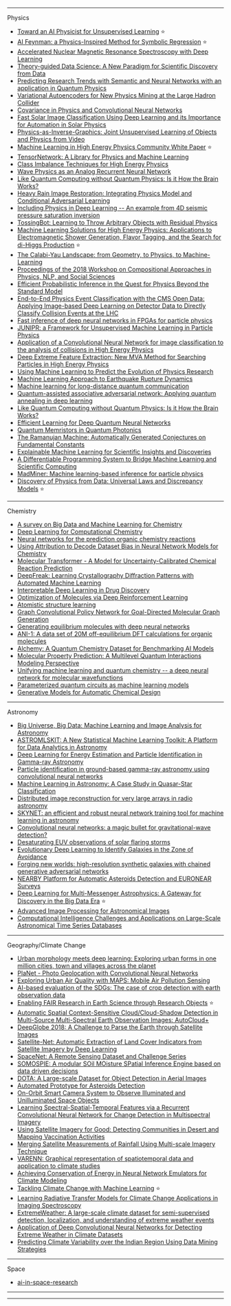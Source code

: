 
-----------------------

Physics

- [Toward an AI Physicist for Unsupervised Learning](https://arxiv.org/abs/1810.10525v3) :star:
- [AI Feynman: a Physics-Inspired Method for Symbolic Regression](https://arxiv.org/abs/1905.11481v1) :star:
- [Accelerated Nuclear Magnetic Resonance Spectroscopy with Deep Learning](https://arxiv.org/abs/1904.05168v2)
- [Theory-guided Data Science: A New Paradigm for Scientific Discovery from Data](https://arxiv.org/abs/1612.08544v2)
- [Predicting Research Trends with Semantic and Neural Networks with an application in Quantum Physics](https://arxiv.org/abs/1906.06843v1)
- [Variational Autoencoders for New Physics Mining at the Large Hadron Collider](https://arxiv.org/abs/1811.10276v3)
- [Covariance in Physics and Convolutional Neural Networks](https://arxiv.org/abs/1906.02481v1)
- [Fast Solar Image Classification Using Deep Learning and its Importance for Automation in Solar Physics](https://arxiv.org/abs/1905.13575v1)
- [Physics-as-Inverse-Graphics: Joint Unsupervised Learning of Objects and Physics from Video](https://arxiv.org/abs/1905.11169v1)
- [Machine Learning in High Energy Physics Community White Paper](https://arxiv.org/abs/1807.02876v3) :star:
- [TensorNetwork: A Library for Physics and Machine Learning](https://arxiv.org/abs/1905.01330v1)
- [Class Imbalance Techniques for High Energy Physics](https://arxiv.org/abs/1905.00339v1)
- [Wave Physics as an Analog Recurrent Neural Network](https://arxiv.org/abs/1904.12831v1)
- [Like Quantum Computing without Quantum Physics: Is it How the Brain Works?](https://arxiv.org/abs/1904.10508v1)
- [Heavy Rain Image Restoration: Integrating Physics Model and Conditional Adversarial Learning](https://arxiv.org/abs/1904.05050v1)
- [Including Physics in Deep Learning -- An example from 4D seismic pressure saturation inversion](https://arxiv.org/abs/1904.02254v1)
- [TossingBot: Learning to Throw Arbitrary Objects with Residual Physics](https://arxiv.org/abs/1903.11239v1)
- [Machine Learning Solutions for High Energy Physics: Applications to Electromagnetic Shower Generation, Flavor Tagging, and the Search for di-Higgs Production](https://arxiv.org/abs/1903.05082v1)  :star:
- [The Calabi-Yau Landscape: from Geometry, to Physics, to Machine-Learning](https://arxiv.org/abs/1812.02893v1)
- [Proceedings of the 2018 Workshop on Compositional Approaches in Physics, NLP, and Social Sciences](https://arxiv.org/abs/1811.02701v1)
- [Efficient Probabilistic Inference in the Quest for Physics Beyond the Standard Model](https://arxiv.org/abs/1807.07706v2)
- [End-to-End Physics Event Classification with the CMS Open Data: Applying Image-based Deep Learning on Detector Data to Directly Classify Collision Events at the LHC](https://arxiv.org/abs/1807.11916v1)
- [Fast inference of deep neural networks in FPGAs for particle physics](https://arxiv.org/abs/1804.06913v3)
- [JUNIPR: a Framework for Unsupervised Machine Learning in Particle Physics](https://arxiv.org/abs/1804.09720v1)
- [Application of a Convolutional Neural Network for image classification to the analysis of collisions in High Energy Physics](https://arxiv.org/abs/1708.07034v1)
- [Deep Extreme Feature Extraction: New MVA Method for Searching Particles in High Energy Physics](https://arxiv.org/abs/1603.07454v1)
- [Using Machine Learning to Predict the Evolution of Physics Research](https://arxiv.org/abs/1810.12116v1)
- [Machine Learning Approach to Earthquake Rupture Dynamics](https://arxiv.org/abs/1906.06250v1)
- [Machine learning for long-distance quantum communication](https://arxiv.org/abs/1904.10797v1)
- [Quantum-assisted associative adversarial network: Applying quantum annealing in deep learning](https://arxiv.org/abs/1904.10573v1)
- [Like Quantum Computing without Quantum Physics: Is it How the Brain Works?](https://arxiv.org/abs/1904.10508v1)
- [Efficient Learning for Deep Quantum Neural Networks](https://arxiv.org/abs/1902.10445v1)
- [Quantum Memristors in Quantum Photonics](https://arxiv.org/abs/1709.07808v2)
- [The Ramanujan Machine: Automatically Generated Conjectures on Fundamental Constants](https://arxiv.org/pdf/1907.00205v1.pdf)
- [Explainable Machine Learning for Scientific Insights and Discoveries](https://arxiv.org/abs/1905.08883v2)
- [A Differentiable Programming System to Bridge Machine Learning and Scientific Computing](https://arxiv.org/abs/1907.07587v2)
- [MadMiner: Machine learning-based inference for particle physics](https://arxiv.org/abs/1907.10621v1)
- [Discovery of Physics from Data: Universal Laws and Discrepancy Models](https://arxiv.org/abs/1906.07906v1) :star:


---------------------

Chemistry

- [A survey on Big Data and Machine Learning for Chemistry](https://arxiv.org/abs/1904.10370v1)
- [Deep Learning for Computational Chemistry](https://arxiv.org/abs/1701.04503v1)
- [Neural networks for the prediction organic chemistry reactions](https://arxiv.org/abs/1608.06296v2)
- [Using Attribution to Decode Dataset Bias in Neural Network Models for Chemistry](https://arxiv.org/abs/1811.11310v3)
- [Molecular Transformer - A Model for Uncertainty-Calibrated Chemical Reaction Prediction](https://arxiv.org/abs/1811.02633v2)
- [DeepFreak: Learning Crystallography Diffraction Patterns with Automated Machine Learning](https://arxiv.org/abs/1904.11834v2)
- [Interpretable Deep Learning in Drug Discovery](https://arxiv.org/abs/1903.02788v2)
- [Optimization of Molecules via Deep Reinforcement Learning](https://arxiv.org/abs/1810.08678v3)
- [Atomistic structure learning](https://arxiv.org/abs/1902.10501v1)
- [Graph Convolutional Policy Network for Goal-Directed Molecular Graph Generation](https://arxiv.org/abs/1806.02473v3)
- [Generating equilibrium molecules with deep neural networks](https://arxiv.org/abs/1810.11347v1)
- [ANI-1: A data set of 20M off-equilibrium DFT calculations for organic molecules](https://arxiv.org/abs/1708.04987v4)
- [Alchemy: A Quantum Chemistry Dataset for Benchmarking AI Models](https://arxiv.org/abs/1906.09427v1)
- [Molecular Property Prediction: A Multilevel Quantum Interactions Modeling Perspective](https://arxiv.org/abs/1906.11081v1)
- [Unifying machine learning and quantum chemistry -- a deep neural network for molecular wavefunctions](https://arxiv.org/abs/1906.10033v1)
- [Parameterized quantum circuits as machine learning models](https://arxiv.org/abs/1906.07682v1)
- [Generative Models for Automatic Chemical Design](https://arxiv.org/pdf/1907.01632v1.pdf)

--------------------------

Astronomy

- [Big Universe, Big Data: Machine Learning and Image Analysis for Astronomy](https://arxiv.org/abs/1704.04650v1)
- [ASTROMLSKIT: A New Statistical Machine Learning Toolkit: A Platform for Data Analytics in Astronomy](https://arxiv.org/ftp/arxiv/papers/1504/1504.07865.pdf)
- [Deep Learning for Energy Estimation and Particle Identification in Gamma-ray Astronomy](https://arxiv.org/abs/1907.10480v1)
- [Particle identification in ground-based gamma-ray astronomy using convolutional neural networks](https://arxiv.org/ftp/arxiv/papers/1812/1812.01551.pdf)
- [Machine Learning in Astronomy: A Case Study in Quasar-Star Classification](https://arxiv.org/abs/1804.05051v1)
- [Distributed image reconstruction for very large arrays in radio astronomy](https://arxiv.org/pdf/1507.00501v1.pdf)
- [SKYNET: an efficient and robust neural network training tool for machine learning in astronomy](https://arxiv.org/abs/1309.0790v2)
- [Convolutional neural networks: a magic bullet for gravitational-wave detection?](https://arxiv.org/pdf/1904.08693v1.pdf)
- [Desaturating EUV observations of solar flaring storms](https://arxiv.org/pdf/1904.04211v1.pdf)
- [Evolutionary Deep Learning to Identify Galaxies in the Zone of Avoidance](https://arxiv.org/pdf/1903.07461v2.pdf)
- [Forging new worlds: high-resolution synthetic galaxies with chained generative adversarial networks](https://arxiv.org/pdf/1811.03081v3.pdf)
- [NEARBY Platform for Automatic Asteroids Detection and EURONEAR Surveys](https://arxiv.org/pdf/1903.03479v1.pdf)
- [Deep Learning for Multi-Messenger Astrophysics: A Gateway for Discovery in the Big Data Era](https://arxiv.org/pdf/1902.00522v1.pdf) :star:
- [Advanced Image Processing for Astronomical Images](https://arxiv.org/ftp/arxiv/papers/1812/1812.09702.pdf)
- [Computational Intelligence Challenges and Applications on Large-Scale Astronomical Time Series Databases](https://arxiv.org/pdf/1509.07823v1.pdf)

--------------

Geography/Climate Change

- [Urban morphology meets deep learning: Exploring urban forms in one million cities, town and villages across the planet](https://arxiv.org/pdf/1709.02939v2.pdf)
- [PlaNet - Photo Geolocation with Convolutional Neural Networks](https://arxiv.org/abs/1602.05314v1)
- [Exploring Urban Air Quality with MAPS: Mobile Air Pollution Sensing](https://arxiv.org/abs/1904.12303v1)
- [AI-based evaluation of the SDGs: The case of crop detection with earth observation data](https://arxiv.org/abs/1907.02813v1)
- [Enabling FAIR Research in Earth Science through Research Objects](https://arxiv.org/pdf/1809.10617v1.pdf) :star:
- [Automatic Spatial Context-Sensitive Cloud/Cloud-Shadow Detection in Multi-Source Multi-Spectral Earth Observation Images: AutoCloud+](https://arxiv.org/ftp/arxiv/papers/1701/1701.04256.pdf)
- [DeepGlobe 2018: A Challenge to Parse the Earth through Satellite Images](https://arxiv.org/pdf/1805.06561v1.pdf)
- [Satellite-Net: Automatic Extraction of Land Cover Indicators from Satellite Imagery by Deep Learning](https://arxiv.org/ftp/arxiv/papers/1907/1907.09423.pdf)
- [SpaceNet: A Remote Sensing Dataset and Challenge Series](https://arxiv.org/pdf/1807.01232v3.pdf)
- [SOMOSPIE: A modular SOil MOisture SPatial Inference Engine based on data driven decisions](https://arxiv.org/pdf/1904.07754v2.pdf)
- [DOTA: A Large-scale Dataset for Object Detection in Aerial Images](https://arxiv.org/pdf/1711.10398v3.pdf)
- [Automated Prototype for Asteroids Detection](https://arxiv.org/pdf/1901.10469v1.pdf)
- [On-Orbit Smart Camera System to Observe Illuminated and Unilluminated Space Objects](https://arxiv.org/ftp/arxiv/papers/1809/1809.02042.pdf)
- [Learning Spectral-Spatial-Temporal Features via a Recurrent Convolutional Neural Network for Change Detection in Multispectral Imagery](https://arxiv.org/pdf/1803.02642v1.pdf)
- [Using Satellite Imagery for Good: Detecting Communities in Desert and Mapping Vaccination Activities](https://arxiv.org/ftp/arxiv/papers/1705/1705.04451.pdf)
- [Merging Satellite Measurements of Rainfall Using Multi-scale Imagery Technique](https://arxiv.org/pdf/1304.3406v1.pdf)
- [VARENN: Graphical representation of spatiotemporal data and application to climate studies](https://arxiv.org/ftp/arxiv/papers/1907/1907.09725.pdf)
- [Achieving Conservation of Energy in Neural Network Emulators for Climate Modeling](https://arxiv.org/pdf/1906.06622v1.pdf)
- [Tackling Climate Change with Machine Learning](https://arxiv.org/pdf/1906.05433v1.pdf) :star:
- [Learning Radiative Transfer Models for Climate Change Applications in Imaging Spectroscopy](https://arxiv.org/pdf/1906.03479v1.pdf)
- [ExtremeWeather: A large-scale climate dataset for semi-supervised detection, localization, and understanding of extreme weather events](https://arxiv.org/abs/1612.02095v2)
- [Application of Deep Convolutional Neural Networks for Detecting Extreme Weather in Climate Datasets](https://arxiv.org/pdf/1605.01156v1.pdf)
- [Predicting Climate Variability over the Indian Region Using Data Mining Strategies](https://arxiv.org/pdf/1509.06920v1.pdf)

-------------------

Space

- [ai-in-space-research](https://github.com/gopala-kr/a-week-in-wild-ai/tree/master/20-ai-in-space-research)

--------------
-------------------------
